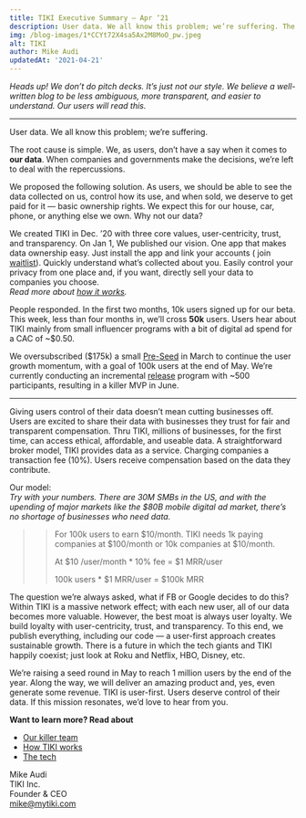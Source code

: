 ```yaml
---
title: TIKI Executive Summary — Apr ‘21
description: User data. We all know this problem; we’re suffering. The root cause is simple. We, as users, don’t have a say when it comes to our data.
img: /blog-images/1*CCYt72X4sa5Ax2M8MoO_pw.jpeg
alt: TIKI
author: Mike Audi
updatedAt: '2021-04-21'
---
```

*Heads up! We don’t do pitch decks. It’s just not our style. We believe a well-written blog to be less ambiguous, more
transparent, and easier to understand. Our users will read this.*

---

User data. We all know this problem; we’re suffering.

The root cause is simple. We, as users, don’t have a say when it comes to **our data**. When companies and governments
make the decisions, we’re left to deal with the repercussions.

We proposed the following solution. As users, we should be able to see the data collected on us, control how its use,
and when sold, we deserve to get paid for it — basic ownership rights. We expect this for our house, car, phone, or
anything else we own. Why not our data?

We created TIKI in Dec. ’20 with three core values, user-centricity, trust, and transparency. On Jan 1, We published our
vision. One app that makes data ownership easy. Just install the app and link your accounts (
join [waitlist](https://mytiki.com/#signup)). Quickly understand what’s collected about you. Easily control your privacy
from one place and, if you want, directly sell your data to companies you choose.  
*Read more about [how it works](https://mytiki.com/blog/your-data).*

People responded. In the first two months, 10k users signed up for our beta. This week, less than four months in, we’ll
cross **50k** users. Users hear about TIKI mainly from small influencer programs with a bit of digital ad spend for a
CAC of ~$0.50.

We oversubscribed ($175k) a small [Pre-Seed](https://mytiki.com/blog/pre-seed-program) in March to continue the user
growth momentum, with a goal of 100k users at the end of May. We’re currently conducting an incremental [release]()
program with ~500 participants, resulting in a killer MVP in June.

---

Giving users control of their data doesn’t mean cutting businesses off. Users are excited to share their data with
businesses they trust for fair and transparent compensation. Thru TIKI, millions of businesses, for the first time, can
access ethical, affordable, and useable data. A straightforward broker model, TIKI provides data as a service. Charging
companies a transaction fee (10%). Users receive compensation based on the data they contribute.

Our model:  
*Try with your numbers. There are 30M SMBs in the US, and with the upending of major markets like the $80B mobile
digital ad market, there’s no shortage of businesses who need data.*

> > For 100k users to earn $10/month. TIKI needs 1k paying companies at $100/month or 10k companies at $10/month.
> >
> > At $10 /user/month * 10% fee = $1 MRR/user
> >
> > 100k users * $1 MRR/user = $100k MRR

The question we’re always asked, what if FB or Google decides to do this? Within TIKI is a massive network effect; with
each new user, all of our data becomes more valuable. However, the best moat is always user loyalty. We build loyalty
with user-centricity, trust, and transparency. To this end, we publish everything, including our code — a user-first
approach creates sustainable growth. There is a future in which the tech giants and TIKI happily coexist; just look at
Roku and Netflix, HBO, Disney, etc.

We’re raising a seed round in May to reach 1 million users by the end of the year. Along the way, we will deliver an
amazing product and, yes, even generate some revenue. TIKI is user-first. Users deserve control of their data. If this
mission resonates, we’d love to hear from you.

**Want to learn more? Read about**

- [Our killer team](https://mytiki.com/blog/team)
- [How TIKI works](https://mytiki.com/blog/your-data)
- [The tech](https://mytiki.com/blog/proposed-architecture)

Mike Audi  
TIKI Inc.  
Founder & CEO  
[mike@mytiki.com](mailto:mike@mytiki.com)

